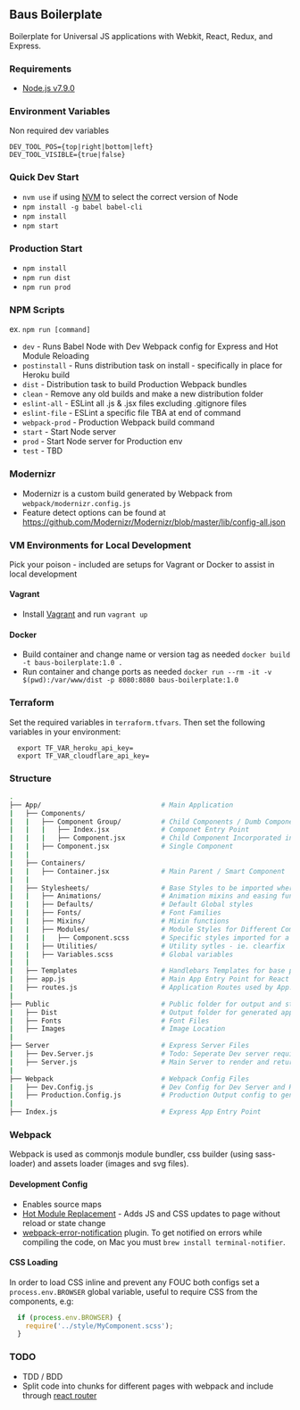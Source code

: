 Baus Boilerplate
------
Boilerplate for Universal JS applications with Webkit, React, Redux, and Express.

### Requirements
* [Node.js v7.9.0](https://nodejs.org/en/download/)

### Environment Variables
Non required dev variables
```
DEV_TOOL_POS={top|right|bottom|left}
DEV_TOOL_VISIBLE={true|false}
```

### Quick Dev Start
* `nvm use` if using [NVM](https://github.com/creationix/nvm) to select the correct version of Node
* `npm install -g babel babel-cli`
* `npm install`
* `npm start`


### Production Start
* `npm install`
* `npm run dist`
* `npm run prod`

### NPM Scripts
ex. `npm run [command]`

* `dev` - Runs Babel Node with Dev Webpack config for Express and Hot Module Reloading
* `postinstall` - Runs distribution task on install - specifically in place for Heroku build
* `dist` - Distribution task to build Production Webpack bundles
* `clean` - Remove any old builds and make a new distribution folder
* `eslint-all` - ESLint all .js & .jsx files excluding .gitignore files
* `eslint-file` - ESLint a specific file TBA at end of command
* `webpack-prod` - Production Webpack build command
* `start` - Start Node server
* `prod` - Start Node server for Production env
* `test` - TBD

### Modernizr
* Modernizr is a custom build generated by Webpack from `webpack/modernizr.config.js`
* Feature detect options can be found at https://github.com/Modernizr/Modernizr/blob/master/lib/config-all.json

### VM Environments for Local Development
Pick your poison - included are setups for Vagrant or Docker to assist in local development

#### Vagrant
* Install [Vagrant](https://www.vagrantup.com/docs/installation/) and run `vagrant up`

#### Docker
* Build container and change name or version tag as needed `docker build -t baus-boilerplate:1.0 .`
* Run container and change ports as needed `docker run --rm -it -v $(pwd):/var/www/dist -p 8080:8080 baus-boilerplate:1.0`

### Terraform
Set the required variables in `terraform.tfvars`. Then set the following variables in your environment:
```
  export TF_VAR_heroku_api_key=
  export TF_VAR_cloudflare_api_key=
```



### Structure

```bash
.
├── App/                              # Main Application
|   ├── Components/                   
|   |   ├── Component Group/          # Child Components / Dumb Components
|   |   |   ├── Index.jsx             # Componet Entry Point
|   |   |   ├── Component.jsx         # Child Component Incorporated in Index.jsx
|   |   ├── Component.jsx             # Single Component
|   |
|   ├── Containers/                   
|   |   ├── Container.jsx             # Main Parent / Smart Component
|   |
|   ├── Stylesheets/                  # Base Styles to be imported where needed
|   |   ├── Animations/               # Animation mixins and easing functions
|   |   ├── Defaults/                 # Default Global styles
|   |   ├── Fonts/                    # Font Families
|   |   ├── Mixins/                   # Mixin functions
|   |   ├── Modules/                  # Module Styles for Different Components
|   |   |   ├── Component.scss        # Specific styles imported for a component
|   |   ├── Utilities/                # Utility sytles - ie. clearfix
|   |   ├── Variables.scss            # Global variables
|   |
|   ├── Templates                     # Handlebars Templates for base page rendering
|   ├── app.js                        # Main App Entry Point for React Application for page content
|   ├── routes.js                     # Application Routes used by App.js with React-Router
|
├── Public                            # Public folder for output and static content
|   ├── Dist                          # Output folder for generated application
|   ├── Fonts                         # Font Files
|   ├── Images                        # Image Location
|
├── Server                            # Express Server Files
|   ├── Dev.Server.js                 # Todo: Seperate Dev server requirements from main server
|   ├── Server.js                     # Main Server to render and return page
|
├── Webpack                           # Webpack Config Files
|   ├── Dev.Config.js                 # Dev Config for Dev Server and Hot Loading
|   ├── Production.Config.js          # Production Output config to generate final files
|
├── Index.js                          # Express App Entry Point
```

### Webpack

Webpack is used as commonjs module bundler, css builder (using sass-loader) and assets loader (images and svg files).

#### Development Config
* Enables source maps
* [Hot Module Replacement](http://webpack.github.io/docs/hot-module-replacement.html) - Adds JS and CSS updates to page without reload or state change
* [webpack-error-notification](https://github.com/vsolovyov/webpack-error-notification) plugin. To get notified on errors while compiling the code, on Mac you must `brew install terminal-notifier`.

#### CSS Loading
In order to load CSS inline and prevent any FOUC both configs set a `process.env.BROWSER` global variable, useful to require CSS from the components, e.g:

```js
  if (process.env.BROWSER) {
    require('../style/MyComponent.scss');
  }
```

### TODO
- TDD / BDD
- Split code into chunks for different pages with webpack and include through [react router](https://github.com/rackt/react-router/blob/master/docs/guides/advanced/DynamicRouting.md)
